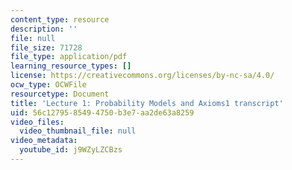 ```yaml
---
content_type: resource
description: ''
file: null
file_size: 71728
file_type: application/pdf
learning_resource_types: []
license: https://creativecommons.org/licenses/by-nc-sa/4.0/
ocw_type: OCWFile
resourcetype: Document
title: 'Lecture 1: Probability Models and Axioms1 transcript'
uid: 56c12795-8549-4750-b3e7-aa2de63a8259
video_files:
  video_thumbnail_file: null
video_metadata:
  youtube_id: j9WZyLZCBzs
---
```

